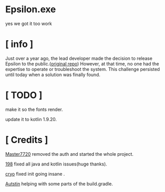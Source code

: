 # Epsilon.exe
yes we got it too work

# [ info ]
Just over a year ago, the lead developer made the decision to release Epsilon to the public.([original repo]([(https://github.com/SpartanB312/Epsilon))) However, at that time, no one had the expertise to operate or troubleshoot the system. This challenge persisted until today when a solution was finally found.

# [ TODO ]

make it so the fonts render.

update it to kotlin 1.9.20.

# [ Credits ]
[Master7720](https://github.com/master7720) removed the auth and started the whole project.

[198](https://github.com/ta-o666) fixed all java and kotlin issues(huge thanks).

[cryo](https://github.com/CrytoPal) fixed init going insane .

[Autstin](https://github.com/The-Forecaster) helping with some parts of the build.gradle.
